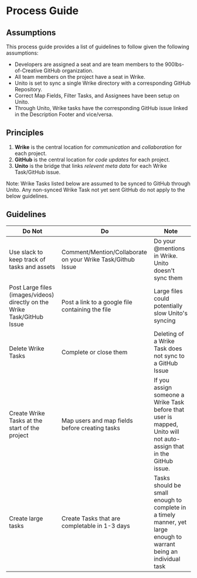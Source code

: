 # Process Guide

## Assumptions
This process guide provides a list of guidelines to follow given the following assumptions:
- Developers are assigned a seat and are team members to the 900lbs-of-Creative GitHub organization.
- All team members on the project have a seat in Wrike.
- Unito is set to sync a single Wrike directory with a corresponding GitHub Repository.
- Correct Map Fields, Filter Tasks, and Assignees have been setup on Unito.
- Through Unito, Wrike tasks have the corresponding GitHub issue linked in the Description Footer and vice/versa.

## Principles
1. **Wrike** is the central location for *communication* and *collaboration* for each project.
2. **GitHub** is the central location for *code updates* for each project.
3. **Unito** is the bridge that links *relevent meta data* for each Wrike Task/GitHub issue.

Note: Wrike Tasks listed below are assumed to be synced to GitHub through Unito. Any non-synced Wrike Task not yet sent GitHub do not apply to the below guidelines.

## Guidelines
| Do Not       | Do             | Note         |
| ------------ | -------------- | ------------ |
| Use slack to keep track of tasks and assets | Comment/Mention/Collaborate on your Wrike Task/Github Issue | Do your @mentions in Wrike. Unito doesn't sync them |
| Post Large files (images/videos) directly on the Wrike Task/GitHub Issue | Post a link to a google file containing the file | Large files could potentially slow Unito's syncing |
| Delete Wrike Tasks | Complete or close them | Deleting of a Wrike Task does not sync to a GitHub Issue |
| Create Wrike Tasks at the start of the project | Map users and map fields before creating tasks | If you assign someone a Wrike Task before that user is mapped, Unito will not auto-assign that in the GitHub issue. |
| Create large tasks | Create Tasks that are completable in 1-3 days | Tasks should be small enough to complete in a timely manner, yet large enough to warrant being an individual task |
